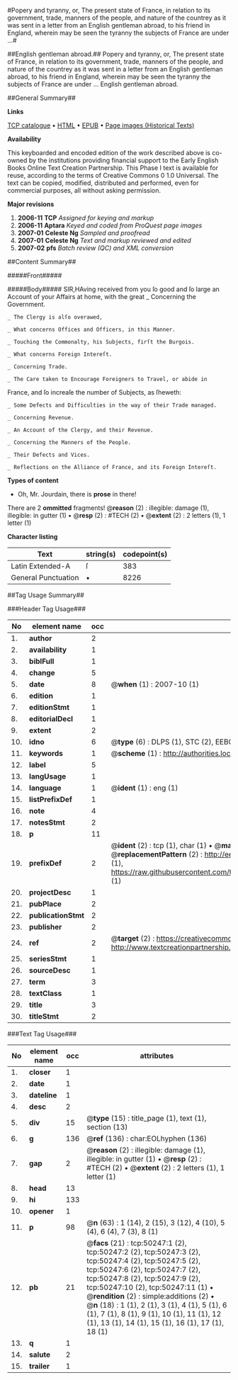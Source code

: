 #Popery and tyranny, or, The present state of France, in relation to its government, trade, manners of the people, and nature of the countrey as it was sent in a letter from an English gentleman abroad, to his friend in England, wherein may be seen the tyranny the subjects of France are under ...#

##English gentleman abroad.##
Popery and tyranny, or, The present state of France, in relation to its government, trade, manners of the people, and nature of the countrey as it was sent in a letter from an English gentleman abroad, to his friend in England, wherein may be seen the tyranny the subjects of France are under ...
English gentleman abroad.

##General Summary##

**Links**

[TCP catalogue](http://www.ota.ox.ac.uk/tcp/)  • 
[HTML](http://tei.it.ox.ac.uk/tcp/Texts-HTML/free/A55/A55434.html)  • 
[EPUB](http://tei.it.ox.ac.uk/tcp/Texts-EPUB/free/A55/A55434.epub) • 
[Page images (Historical Texts)](https://data.historicaltexts.jisc.ac.uk/view?pubId=eebo-11875977e&pageId=eebo-11875977e-50247-1)

**Availability**

This keyboarded and encoded edition of the
	       work described above is co-owned by the institutions
	       providing financial support to the Early English Books
	       Online Text Creation Partnership. This Phase I text is
	       available for reuse, according to the terms of Creative
	       Commons 0 1.0 Universal. The text can be copied,
	       modified, distributed and performed, even for
	       commercial purposes, all without asking permission.

**Major revisions**

1. __2006-11__ __TCP__ *Assigned for keying and markup*
1. __2006-11__ __Aptara__ *Keyed and coded from ProQuest page images*
1. __2007-01__ __Celeste Ng__ *Sampled and proofread*
1. __2007-01__ __Celeste Ng__ *Text and markup reviewed and edited*
1. __2007-02__ __pfs__ *Batch review (QC) and XML conversion*

##Content Summary##

#####Front#####

#####Body#####
SIR,HAving received from you ſo good and ſo large an
Account of your Affairs at home, with the great
    _ Concerning the Government.

    _ The Clergy is alſo overawed,

    _ What concerns Offices and Officers, in this Manner.

    _ Touching the Commonalty, his Subjects, firſt the Burgois.

    _ What concerns Foreign Intereſt.

    _ Concerning Trade.

    _ The Care taken to Encourage Foreigners to Travel, or abide in
France, and ſo increaſe the number of Subjects, as ſheweth:

    _ Some Defects and Difficulties in the way of their Trade managed.

    _ Concerning Revenue.

    _ An Account of the Clergy, and their Revenue.

    _ Concerning the Manners of the People.

    _ Their Defects and Vices.

    _ Reflections on the Alliance of France, and its Foreign Intereſt.

**Types of content**

  * Oh, Mr. Jourdain, there is **prose** in there!

There are 2 **ommitted** fragments! 
 @__reason__ (2) : illegible: damage (1), illegible: in gutter (1)  •  @__resp__ (2) : #TECH (2)  •  @__extent__ (2) : 2 letters (1), 1 letter (1)

**Character listing**


|Text|string(s)|codepoint(s)|
|---|---|---|
|Latin Extended-A|ſ|383|
|General Punctuation|•|8226|

##Tag Usage Summary##

###Header Tag Usage###

|No|element name|occ|attributes|
|---|---|---|---|
|1.|__author__|2||
|2.|__availability__|1||
|3.|__biblFull__|1||
|4.|__change__|5||
|5.|__date__|8| @__when__ (1) : 2007-10 (1)|
|6.|__edition__|1||
|7.|__editionStmt__|1||
|8.|__editorialDecl__|1||
|9.|__extent__|2||
|10.|__idno__|6| @__type__ (6) : DLPS (1), STC (2), EEBO-CITATION (1), OCLC (1), VID (1)|
|11.|__keywords__|1| @__scheme__ (1) : http://authorities.loc.gov/ (1)|
|12.|__label__|5||
|13.|__langUsage__|1||
|14.|__language__|1| @__ident__ (1) : eng (1)|
|15.|__listPrefixDef__|1||
|16.|__note__|4||
|17.|__notesStmt__|2||
|18.|__p__|11||
|19.|__prefixDef__|2| @__ident__ (2) : tcp (1), char (1)  •  @__matchPattern__ (2) : ([0-9\-]+):([0-9IVX]+) (1), (.+) (1)  •  @__replacementPattern__ (2) : http://eebo.chadwyck.com/downloadtiff?vid=$1&page=$2 (1), https://raw.githubusercontent.com/textcreationpartnership/Texts/master/tcpchars.xml#$1 (1)|
|20.|__projectDesc__|1||
|21.|__pubPlace__|2||
|22.|__publicationStmt__|2||
|23.|__publisher__|2||
|24.|__ref__|2| @__target__ (2) : https://creativecommons.org/publicdomain/zero/1.0/ (1), http://www.textcreationpartnership.org/docs/. (1)|
|25.|__seriesStmt__|1||
|26.|__sourceDesc__|1||
|27.|__term__|3||
|28.|__textClass__|1||
|29.|__title__|3||
|30.|__titleStmt__|2||


###Text Tag Usage###

|No|element name|occ|attributes|
|---|---|---|---|
|1.|__closer__|1||
|2.|__date__|1||
|3.|__dateline__|1||
|4.|__desc__|2||
|5.|__div__|15| @__type__ (15) : title_page (1), text (1), section (13)|
|6.|__g__|136| @__ref__ (136) : char:EOLhyphen (136)|
|7.|__gap__|2| @__reason__ (2) : illegible: damage (1), illegible: in gutter (1)  •  @__resp__ (2) : #TECH (2)  •  @__extent__ (2) : 2 letters (1), 1 letter (1)|
|8.|__head__|13||
|9.|__hi__|133||
|10.|__opener__|1||
|11.|__p__|98| @__n__ (63) : 1 (14), 2 (15), 3 (12), 4 (10), 5 (4), 6 (4), 7 (3), 8 (1)|
|12.|__pb__|21| @__facs__ (21) : tcp:50247:1 (2), tcp:50247:2 (2), tcp:50247:3 (2), tcp:50247:4 (2), tcp:50247:5 (2), tcp:50247:6 (2), tcp:50247:7 (2), tcp:50247:8 (2), tcp:50247:9 (2), tcp:50247:10 (2), tcp:50247:11 (1)  •  @__rendition__ (2) : simple:additions (2)  •  @__n__ (18) : 1 (1), 2 (1), 3 (1), 4 (1), 5 (1), 6 (1), 7 (1), 8 (1), 9 (1), 10 (1), 11 (1), 12 (1), 13 (1), 14 (1), 15 (1), 16 (1), 17 (1), 18 (1)|
|13.|__q__|1||
|14.|__salute__|2||
|15.|__trailer__|1||
